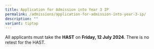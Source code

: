 ```yaml
---
title: Application for Admission into Year 3 IP
permalink: /admissions/application-for-admission-into-year-3-ip/
description: ""
variant: tiptap
---
```

<p></p>
<p></p>
<p></p>
<p>All applicants must take the&nbsp;<strong>HAST</strong>&nbsp;on&nbsp;<strong>Friday, 12 July 2024</strong>.
There is no retest for the HAST.&nbsp;&nbsp;&nbsp;&nbsp;</p>